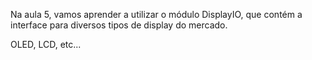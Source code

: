 Na aula 5, vamos aprender a utilizar o módulo DisplayIO,
que contém a interface para diversos tipos de display do
mercado.

OLED, LCD, etc...


  

